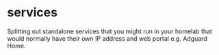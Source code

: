 # services
Splitting out standalone services that you might run in your homelab that would normally have their 
own IP address and web portal e.g. Adguard Home.


